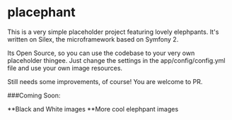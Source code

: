 placephant
==========

This is a very simple placeholder project featuring lovely elephpants.
It's written on Silex, the microframework based on Symfony 2.

Its Open Source, so you can use the codebase to your very own placeholder thingee. Just change the settings in the app/config/config.yml file and use your own image resources.

Still needs some improvements, of course! You are welcome to PR.

###Coming Soon:

**Black and White images
**More cool elephpant images
